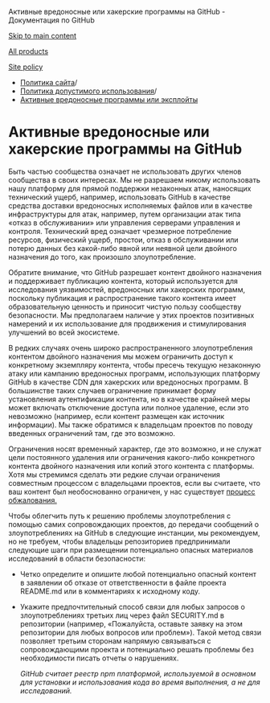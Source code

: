 Активные вредоносные или хакерские программы на GitHub - Документация по GitHub

[Skip to main content](#main-content)

[All products](/ru)

[Site policy](/site-policy)

* [Политика сайта](/ru/site-policy)/
* [Политика допустимого использования](/ru/site-policy/acceptable-use-policies)/
* [Активные вредоносные программы или эксплойты](/ru/site-policy/acceptable-use-policies/github-active-malware-or-exploits)

Активные вредоносные или хакерские программы на GitHub
==========

Быть частью сообщества означает не использовать других членов сообщества в своих интересах. Мы не разрешаем никому использовать нашу платформу для прямой поддержки незаконных атак, наносящих технический ущерб, например, использовать GitHub в качестве средства доставки вредоносных исполняемых файлов или в качестве инфраструктуры для атак, например, путем организации атак типа «отказ в обслуживании» или управления серверами управления и контроля. Технический вред означает чрезмерное потребление ресурсов, физический ущерб, простои, отказ в обслуживании или потерю данных без какой-либо явной или неявной цели двойного назначения до того, как произошло злоупотребление.

 Обратите внимание, что GitHub разрешает контент двойного назначения и поддерживает публикацию контента, который используется для исследования уязвимостей, вредоносных или хакерских программ, поскольку публикация и распространение такого контента имеет образовательную ценность и приносит чистую пользу сообществу безопасности. Мы предполагаем наличие у этих проектов позитивных намерений и их использование для продвижения и стимулирования улучшений во всей экосистеме.

 В редких случаях очень широко распространенного злоупотребления контентом двойного назначения мы можем ограничить доступ к конкретному экземпляру контента, чтобы пресечь текущую незаконную атаку или кампанию вредоносных программ, использующих платформу GitHub в качестве CDN для хакерских или вредоносных программ. В большинстве таких случаев ограничение принимает форму установления аутентификации контента, но в качестве крайней меры может включать отключение доступа или полное удаление, если это невозможно (например, если контент размещен как источник информации). Мы также обратимся к владельцам проектов по поводу введенных ограничений там, где это возможно.

 Ограничения носят временный характер, где это возможно, и не служат цели постоянного удаления или ограничения какого-либо конкретного контента двойного назначения или копий этого контента с платформы. Хотя мы стремимся сделать эти редкие случаи ограничения совместным процессом с владельцами проектов, если вы считаете, что ваш контент был необоснованно ограничен, у нас существует [процесс обжалования.](/ru/site-policy/acceptable-use-policies/github-appeal-and-reinstatement)

 Чтобы облегчить путь к решению проблемы злоупотребления с помощью самих сопровождающих проектов, до передачи сообщений о злоупотреблениях на GitHub в следующие инстанции, мы рекомендуем, но не требуем, чтобы владельцы репозиториев предпринимали следующие шаги при размещении потенциально опасных материалов исследований в области безопасности:

* Четко определите и опишите любой потенциально опасный контент в заявлении об отказе от ответственности в файле проекта README.md или в комментариях к исходному коду.

* Укажите предпочтительный способ связи для любых запросов о злоупотреблениях третьих лиц через файл SECURITY.md в репозитории (например, «Пожалуйста, оставьте заявку на этом репозитории для любых вопросов или проблем»). Такой метод связи позволяет третьим сторонам напрямую связываться с сопровождающими проекта и потенциально решать проблемы без необходимости писать отчеты о нарушениях.

  *GitHub считает реестр npm платформой, используемой в основном для установки и использования кода во время выполнения, а не для исследований.*
